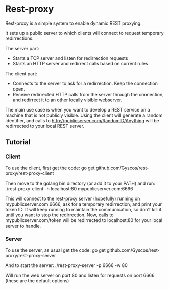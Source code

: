 # Rest-proxy

Rest-proxy is a simple system to enable dynamic REST proxying.

It sets up a public server to which clients will connect to request temporary
redirrections.

The server part:
* Starts a TCP server and listen for redirrection requests
* Starts an HTTP server and redirrect calls based on current rules

The client part:
* Connects to the server to ask for a redirrection. Keep the connection open.
* Receive redirrected HTTP calls from the server through the connection, and
  redirrect it to an other locally visible webserver.

The main use case is when you want to develop a REST service on a machine that
is not publicly visible. Using the client will generate a random identifier,
and calls to http://publicserver.com/RandomID/Anything will be redirrected
to your local REST server.

## Tutorial

### Client

To use the client, first get the code:
    go get github.com/Gyscos/rest-proxy/rest-proxy-client

Then move to the golang bin directory (or add it to your PATH) and run:
    ./rest-proxy-client -h localhost:80 mypublicserver.com:6666

This will connect to the rest-proxy server (hopefully) running on
mypublicserver.com:6666, ask for a temporary redirrection, and print your
token ID. It will keep running to maintain the communication, so don't kill it
until you want to stop the redirrection.
Now, calls to mypublicserver.com/token will be redirrected to localhost:80 for
your local server to handle.

### Server

To use the server, as usual get the code:
    go get github.com/Gyscos/rest-proxy/rest-proxy-server

And to start the server:
    ./rest-proxy-server -p 6666 -w 80

Will run the web server on port 80 and listen for requests on port 6666
(these are the default options)

